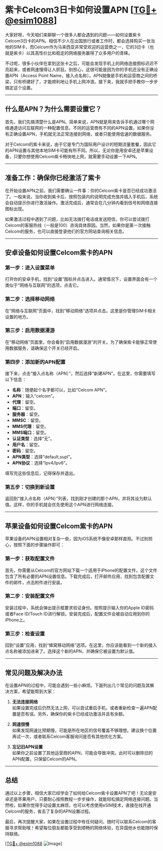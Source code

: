 # 紫卡Celcom3日卡如何设置APN [[TG💪+ @esim1088](https://t.me/s/esim1088)]

大家好呀，今天咱们来聊聊一个很多人都会遇到的问题——如何设置紫卡Celcom3日卡的APN。相信不少人在出国旅行或者工作时，都会选择购买一张当地的SIM卡，而Celcom作为马来西亚非常受欢迎的运营商之一，它的3日卡（也就是紫卡）以其高性价比和稳定的网络服务赢得了众多用户的青睐。

不过呢，很多小伙伴在拿到这张卡之后，可能会发现手机上的网络连接图标迟迟不亮起来，或者网速慢得让人抓狂。别担心，这很可能是因为你的手机还没有正确设置APN（Access Point Name，接入点名称）。APN就像是手机和运营商之间的桥梁，只有桥建好了，才能顺利地让手机上网冲浪。接下来，我就手把手教你一步步搞定这个设置。

---

## **什么是APN？为什么需要设置它？**

首先，我们先搞清楚什么是APN。简单来说，APN就是用来告诉手机通过哪个网络通道访问互联网的一种配置信息。不同的运营商有不同的APN设置，如果你没有正确设置APN，手机就无法正常连接到网络，或者只能使用低速的数据服务。

对于Celcom的紫卡来说，由于它是专门为国际用户设计的短期流量套餐，因此它的APN设置与其他本地SIM卡可能有所不同。所以，无论你是用安卓还是苹果设备，只要你想使用Celcom紫卡畅快地上网，就需要手动设置一下APN。

---

## **准备工作：确保你已经激活了紫卡**

在开始设置APN之前，我们需要确认一件事：你的Celcom紫卡是否已经成功激活了。一般来说，当你收到紫卡后，按照包装内的说明完成充值并插入手机后，系统会自动提示你进行激活操作。激活完成后，通常会在几分钟内看到信号和网络连接图标出现。

如果激活过程中遇到了问题，比如无法拨打电话或发送短信，你可以尝试拨打Celcom的客服热线（一般是100）咨询具体原因。当然，如果你是第一次接触Celcom的服务，也可以直接登录他们的官方网站查询相关信息。

---

## **安卓设备如何设置Celcom紫卡的APN**

### **第一步：进入设置菜单**
打开你的安卓手机，找到“设置”图标并点击进入。通常情况下，设置界面会有一个类似于“网络与互联网”的选项，点击它。

### **第二步：选择移动网络**
在“网络与互联网”页面中，找到“移动网络”选项并点击。这里是你管理SIM卡相关设置的地方。

### **第三步：启用数据漫游**
在“移动网络”页面里，你会看到“启用数据漫游”的开关。为了确保紫卡能够正常使用数据服务，请确保这个开关已经开启。

### **第四步：添加新的APN配置**
接下来，点击“接入点名称（APN）”，然后选择“新建APN”。在这里，你需要填写以下信息：

- **名称**：随便起个名字都可以，比如“Celcom APN”。
- **APN**：输入“celcom”。
- **代理**：留空。
- **端口**：留空。
- **服务器**：留空。
- **MMSC**：留空。
- **MMS代理**：留空。
- **MMS端口**：留空。
- **认证类型**：选择“无”。
- **用户名**：留空。
- **密码**：留空。
- **APN类型**：选择“default,supl”。
- **APN协议**：选择“Ipv4/Ipv6”。

填写完这些信息后，记得保存并退出。

### **第五步：切换到新设置**
返回到“接入点名称（APN）”列表，找到刚才创建的那个APN，并将其设为默认值。这样，你的手机就会优先使用这个APN进行网络连接。

---

## **苹果设备如何设置Celcom紫卡的APN**

苹果设备的APN设置相对复杂一些，因为iOS系统不像安卓那样直观。不过别担心，按照下面的步骤操作即可：

### **第一步：获取配置文件**
首先，你需要从Celcom的官方网站下载一个适用于iPhone的配置文件。这个文件包含了所有必要的APN设置信息。下载完成后，打开邮件应用，找到包含配置文件的邮件，点击附件进行安装。

### **第二步：安装配置文件**
安装过程中，系统会弹出提示框要求验证身份。按照提示输入你的Apple ID密码或者Face ID/Touch ID进行解锁。安装完成后，配置文件会被自动应用到你的iPhone上。

### **第三步：检查设置**
回到“设置”应用，找到“蜂窝移动网络”选项。在这里，你应该能看到一个新的接入点名称被添加进来了。选择这个新的APN，并确保它被设置为默认值。

---

## **常见问题及解决办法**

在设置APN的过程中，可能会遇到一些小麻烦。下面列出几个常见的问题及其解决方案，希望能帮到大家：

1. **无法连接网络**  
   如果设置完成后仍然无法上网，可以尝试重启手机，或者重新检查一遍APN配置是否有误。另外，确保你的紫卡已经成功激活并且有余额。

2. **网速很慢**  
   如果发现网速比预期慢，可能是所在地区的信号覆盖不够理想。建议换个位置再试一次，或者联系Celcom客服询问是否有其他优化方案。

3. **忘记旧APN设置**  
   如果你之前设置了其他运营商的APN，可能会导致冲突。此时可以删除旧的APN配置，只保留Celcom的APN。

---

## **总结**

通过以上步骤，相信大家已经学会了如何给Celcom紫卡设置APN了吧！无论是安卓还是苹果用户，只要耐心按照教程一步步操作，就能轻松搞定网络连接问题。当然啦，如果你觉得手动设置太麻烦，也可以考虑使用eSIM技术，直接在线开通Celcom的服务，省去了复杂的APN设置过程。

最后，再次提醒大家，如果在设置过程中有任何疑问，随时可以联系Celcom的客服寻求帮助哦！希望每位朋友都能享受到顺畅的网络体验，在异国他乡也能随时保持联络。

[[TG💪+ @esim1088](https://t.me/s/esim1088) ![Image](https://i.postimg.cc/4NQfJmqS/Snipaste-2025-05-13-00-14-12.png)]